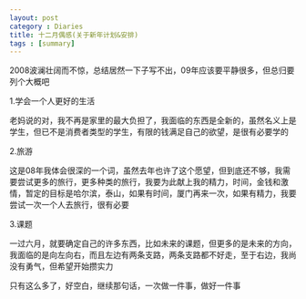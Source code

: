 ```yaml
---
layout: post
category : Diaries
title: 十二月偶感(关于新年计划&安排)
tags : [summary]
---
```



2008波澜壮阔而不惊，总结居然一下子写不出，09年应该要平静很多，但总归要列个大概吧

 

1.学会一个人更好的生活

 

老妈说的对，我不再是家里的最大负担了，我面临的东西是全新的，虽然名义上是学生，但已不是消费者类型的学生，有限的钱满足自己的欲望，是很有必要学的

 

2.旅游

 

这是08年我体会很深的一个词，虽然去年也许了这个愿望，但到底还不够，我需要尝试更多的旅行，更多种类的旅行，我要为此献上我的精力，时间，金钱和激情，暂定的目标是哈尔滨，泰山，如果有时间，厦门再来一次，如果有精力，我要尝试一次一个人去旅行，很有必要

 

3.课题

 

一过六月，就要确定自己的许多东西，比如未来的课题，但更多的是未来的方向，我面临的是向左向右，而且左边有两条支路，两条支路都不好走，至于右边，我尚没有勇气，但希望开始攒实力

 

只有这么多了，好空白，继续那句话，一次做一件事，做好一件事

